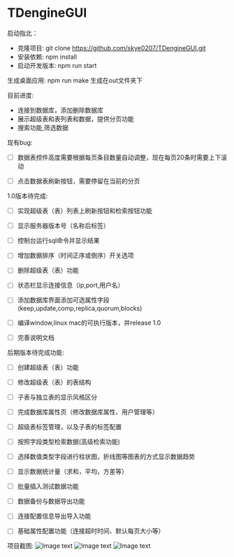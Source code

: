# TDengineGUI
启动指北：
- 克隆项目: git clone https://github.com/skye0207/TDengineGUI.git
- 安装依赖: npm install
- 启动开发版本: npm run start

生成桌面应用: 
npm run make 生成在out文件夹下

目前进度:
- 连接到数据库，添加删除数据库
- 展示超级表和表列表和数据，提供分页功能
- 搜索功能,筛选数据

现有bug:
- [ ] 数据表控件高度需要根据每页条目数量自动调整，现在每页20条时需要上下滚动
- [ ] 点击数据表刷新按钮，需要停留在当前的分页


1.0版本待完成:
- [ ] 实现超级表（表）列表上刷新按钮和检索按钮功能
- [ ] 显示服务器版本号（名称后标签）
- [ ] 控制台运行sql命令并显示结果
- [ ] 增加数据排序（时间正序或倒序）开关选项
- [ ] 删除超级表（表）功能
- [ ] 状态栏显示连接信息（ip,port,用户名）
- [ ] 添加数据库界面添加可选属性字段(keep,update,comp,replica,quorum,blocks)
- [ ] 编译window,linux mac的可执行版本，并release 1.0
- [ ] 完善说明文档


后期版本待完成功能:
- [ ] 创建超级表（表）功能
- [ ] 修改超级表（表）的表结构
- [ ] 子表与独立表的显示风格区分
- [ ] 完成数据库属性页（修改数据库属性、用户管理等）
- [ ] 超级表标签管理，以及子表的标签配置
- [ ] 按照字段类型检索数据(高级检索功能)
- [ ] 选择数值类型字段进行柱状图，折线图等图表的方式显示数据趋势
- [ ] 显示数据统计量（求和，平均，方差等）
- [ ] 批量插入测试数据功能
- [ ] 数据备份与数据导出功能
- [ ] 连接配置信息导出导入功能
- [ ] 基础属性配置功能（连接超时时间、默认每页大小等）


项目截图:
![Image text](https://github.com/skye0207/TDengineGUI/blob/main/_img/8.45.08.png)
![Image text](https://github.com/skye0207/TDengineGUI/blob/main/_img/8.45.44.png)
![Image text](https://github.com/skye0207/TDengineGUI/blob/main/_img/8.46.06.png)